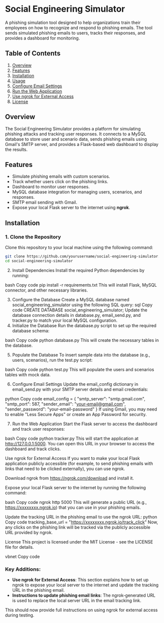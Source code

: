 # Social Engineering Simulator

A phishing simulation tool designed to help organizations train their employees on how to recognize and respond to phishing emails. The tool sends simulated phishing emails to users, tracks their responses, and provides a dashboard for monitoring.

## Table of Contents
1. [Overview](#overview)
2. [Features](#features)
3. [Installation](#installation)
4. [Usage](#usage)
5. [Configure Email Settings](#configure-email-settings)
6. [Run the Web Application](#run-the-web-application)
7. [Use ngrok for External Access](#use-ngrok-for-external-access)
8. [License](#license)

## Overview

The Social Engineering Simulator provides a platform for simulating phishing attacks and tracking user responses. It connects to a MySQL database to store user and scenario data, sends phishing emails using Gmail's SMTP server, and provides a Flask-based web dashboard to display the results.

## Features

- Simulate phishing emails with custom scenarios.
- Track whether users click on the phishing links.
- Dashboard to monitor user responses.
- MySQL database integration for managing users, scenarios, and responses.
- SMTP email sending with Gmail.
- Expose your local Flask server to the internet using **ngrok**.

## Installation

### 1. Clone the Repository

Clone this repository to your local machine using the following command:

```bash
git clone https://github.com/yourusername/social-engineering-simulator.git
cd social-engineering-simulator
```
2. Install Dependencies
Install the required Python dependencies by running:

bash
Copy code
pip install -r requirements.txt
This will install Flask, MySQL connector, and other necessary libraries.

3. Configure the Database
Create a MySQL database named social_engineering_simulator using the following SQL query:
sql
Copy code
CREATE DATABASE social_engineering_simulator;
Update the database connection details in database.py, email_send.py, and tracker.py to match your local MySQL configuration.
4. Initialize the Database
Run the database.py script to set up the required database schema:

bash
Copy code
python database.py
This will create the necessary tables in the database.

5. Populate the Database
To insert sample data into the database (e.g., users, scenarios), run the test.py script:

bash
Copy code
python test.py
This will populate the users and scenarios tables with mock data.

6. Configure Email Settings
Update the email_config dictionary in email_send.py with your SMTP server details and email credentials:

python
Copy code
email_config = {
    "smtp_server": "smtp.gmail.com",
    "smtp_port": 587,
    "sender_email": "your-email@gmail.com",
    "sender_password": "your-email-password"
}
If using Gmail, you may need to enable "Less Secure Apps" or create an App Password for security.

7. Run the Web Application
Start the Flask server to access the dashboard and track user responses:

bash
Copy code
python tracker.py
This will start the application at http://127.0.0.1:5000. You can open this URL in your browser to access the dashboard and track clicks.

Use ngrok for External Access
If you want to make your local Flask application publicly accessible (for example, to send phishing emails with links that need to be clicked externally), you can use ngrok.

Download ngrok from https://ngrok.com/download and install it.

Expose your local Flask server to the internet by running the following command:

bash
Copy code
ngrok http 5000
This will generate a public URL (e.g., https://xxxxxxxx.ngrok.io) that you can use in your phishing emails.

Update the tracking URL in the phishing email to use the ngrok URL:
python
Copy code
tracking_base_url = "https://xxxxxxxx.ngrok.io/track_click"
Now, any clicks on the phishing link will be tracked via the publicly accessible URL provided by ngrok.

License
This project is licensed under the MIT License - see the LICENSE file for details.

vbnet
Copy code

### Key Additions:
- **Use ngrok for External Access**: This section explains how to set up ngrok to expose your local server to the internet and update the tracking URL in the phishing email.
- **Instructions to update phishing email links**: The ngrok-generated URL is used to replace the local server URL in the email tracking link.

This should now provide full instructions on using ngrok for external access during testing.
